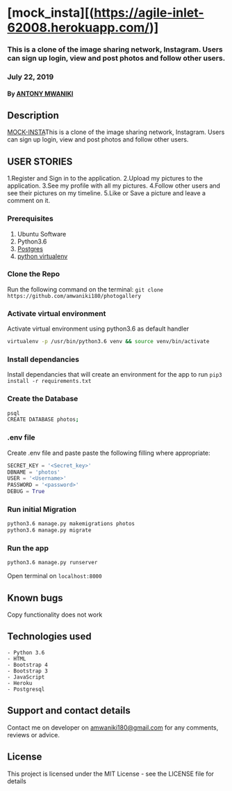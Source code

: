 # [mock_insta][(https://agile-inlet-62008.herokuapp.com/)]
### This is a clone of the image sharing network, Instagram. Users can sign up login, view and post photos and follow other users.

 
### July 22, 2019
#### By **[ANTONY MWANIKI](https://github.com/amwaniki180)**
## Description
[MOCK-INSTA]((https://agile-inlet-62008.herokuapp.com/))This is a clone of the image sharing network, Instagram. Users can sign up login, view and post photos and follow other users.



## USER STORIES
1.Register and Sign in to the application.
2.Upload my pictures to the application.
3.See my profile with all my pictures.
4.Follow other users and see their pictures on my timeline.
5.Like or Save a picture and leave a comment on it.

### Prerequisites
1. Ubuntu Software
2. Python3.6
3. [Postgres](https://www.postgresql.org/download/)
4. [python virtualenv](https://gist.github.com/Geoyi/d9fab4f609e9f75941946be45000632b)
### Clone the Repo
Run the following command on the terminal:
`git clone https://github.com/amwaniki180/photogallery`
### Activate virtual environment
Activate virtual environment using python3.6 as default handler
```bash
virtualenv -p /usr/bin/python3.6 venv && source venv/bin/activate
```
### Install dependancies
Install dependancies that will create an environment for the app to run
`pip3 install -r requirements.txt`
### Create the Database
```bash
psql
CREATE DATABASE photos;
```
### .env file
Create .env file and paste paste the following filling where appropriate:
```python
SECRET_KEY = '<Secret_key>'
DBNAME = 'photos'
USER = '<Username>'
PASSWORD = '<password>'
DEBUG = True
```
### Run initial Migration
```bash
python3.6 manage.py makemigrations photos
python3.6 manage.py migrate
```
### Run the app
```bash
python3.6 manage.py runserver
```
Open terminal on `localhost:8000`
## Known bugs
Copy functionality does not work
## Technologies used
    - Python 3.6
    - HTML
    - Bootstrap 4
    - Bootstrap 3
    - JavaScript
    - Heroku
    - Postgresql
## Support and contact details
Contact me on developer on amwaniki180@gmail.com for any comments, reviews or advice.
## License
This project is licensed under the MIT License - see the LICENSE file for details

